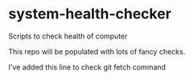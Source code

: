 # system-health-checker
Scripts to check health of computer

This repo will be populated with lots of fancy checks.

I've added this line to check git fetch command
